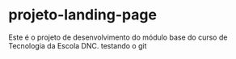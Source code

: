 # projeto-landing-page
Este é o projeto de desenvolvimento do módulo base do curso de Tecnologia da Escola DNC.
testando o git
